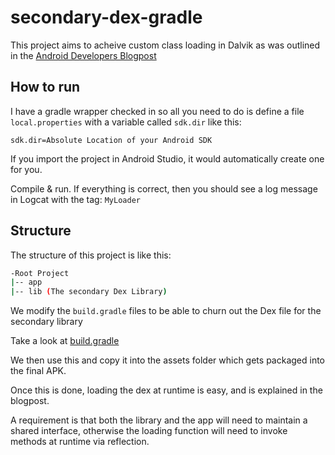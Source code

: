 secondary-dex-gradle
====================

This project aims to acheive custom class loading in Dalvik as was outlined in the [Android Developers Blogpost][1]

How to run
----------
I have a gradle wrapper checked in so all you need to do is define a file `local.properties` with a variable called `sdk.dir` like this:

```
sdk.dir=Absolute Location of your Android SDK
```
If you import the project in Android Studio, it would automatically create one for you.

Compile & run. If everything is correct, then you should see a log message in Logcat with the tag: `MyLoader`

Structure
---------

The structure of this project is like this:

```bash
-Root Project
|-- app 
|-- lib (The secondary Dex Library)
```

We modify the `build.gradle` files to be able to churn out the Dex file for the secondary library

Take a look at [build.gradle](app/build.gradle)

We then use this and copy it into the assets folder which gets packaged into the final APK.

Once this is done, loading the dex at runtime is easy, and is explained in the blogpost.

A requirement is that both the library and the app will need to maintain a shared interface, otherwise the loading function will need to invoke methods at runtime via reflection.

[1]: http://android-developers.blogspot.sg/2011/07/custom-class-loading-in-dalvik.html

